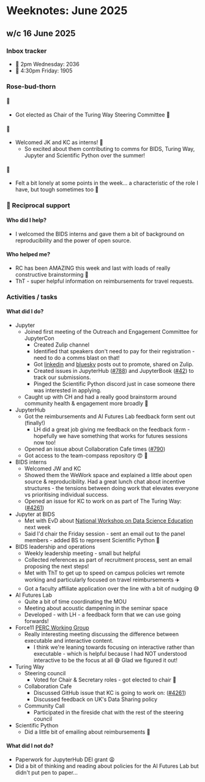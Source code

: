 # Weeknotes: June 2025

## w/c 16 June 2025

### Inbox tracker

* 💌 2pm Wednesday: 2036
* 💌 4:30pm Friday: 1905

### Rose-bud-thorn

#### 🌹

* Got elected as Chair of the Turing Way Steering Committee :sparkling_heart:

#### 🌱

* Welcomed JK and KC as interns! 👋
  * So excited about them contributing to comms for BIDS, Turing Way, Jupyter and Scientific Python over the summer!

#### 🌵 
  
* Felt a bit lonely at some points in the week... a characteristic of the role I have, but tough sometimes too :slightly_frowning_face:

### 🤝 Reciprocal support

#### Who did I help?

* I welcomed the BIDS interns and gave them a bit of background on reproducibility and the power of open source.

#### Who helped me?

* RC has been AMAZING this week and last with loads of really constructive brainstorming 🙏
* ThT - super helpful information on reimbursements for travel requests.

### Activities / tasks

#### What did I do?

* Jupyter
  * Joined first meeting of the Outreach and Engagement Committee for JupyterCon
    * Created Zulip channel
    * Identified that speakers don't need to pay for their registration - need to do a comms blast on that!
    * Got [linkedin](https://www.linkedin.com/posts/kirstiewhitaker_call-for-proposals-cfp-lf-events-activity-7341902703083569156-QamF) and [bluesky](https://bsky.app/profile/kirstiejane.bsky.social/post/3ls2qyzxabs22) posts out to promote, shared on Zulip.
    * Created issues in JupyterHub ([#788](https://github.com/jupyterhub/team-compass/issues/788)) and JupyterBook ([#42](https://github.com/jupyter-book/team-compass/issues/42)) to track our submissions.
    * Pinged the Scientific Python discord just in case someone there was interested in applying.
  * Caught up with CH and had a really good brainstorm around community health & engagement more broadly 🌸
* JupyterHub
  * Got the reimbursements and AI Futures Lab feedback form sent out (finally!)
    * LH did a great job giving me feedback on the feedback form - hopefully we have something that works for futures sessions now too!
  * Opened an issue about Collaboration Cafe times ([#790](https://github.com/jupyterhub/team-compass/issues/790))
  * Got access to the team-compass repository 😍 🥰
* BIDS interns
  * Welcomed JW and KC
  * Showed them the WeWork space and explained a little about open source & reproducibility.
    Had a great lunch chat about incentive structures - the tensions between doing work that elevates everyone vs prioritising individual success.
  * Opened an issue for KC to work on as part of The Turing Way: ([#4261](https://github.com/the-turing-way/the-turing-way/issues/4261)) 
* Jupyter at BIDS
  * Met with EvD about [National Workshop on Data Science Education](https://cdss.berkeley.edu/dsus/nwdse#) next week
  * Said I'd chair the Friday session - sent an email out to the panel members - added BS to represent Scientific Python 🌳
* BIDS leadership and operations
  * Weekly leadership meeting - small but helpful
  * Collected references as part of recruitment process, sent an email proposing the next steps!
  * Met with ThT to get up to speed on campus policies wrt remote working and particularly focused on travel reimbursements ✈️ 
  * Got a faculty affiliate application over the line with a bit of nudging 😅
* AI Futures Lab
  * Quite a bit of time coordinating the MOU
  * Meeting about acoustic dampening in the seminar space
  * Developed - with LH - a feedback form that we can use going forwards!
* Force11 [PERC Working Group](https://github.com/force11/percwg)
  * Really interesting meeting discussing the difference between executable and interactive content.
    * I think we're leaning towards focusing on interactive rather than executable - which is helpful because I had NOT understood interactive to be the focus at all 😅
    Glad we figured it out!
* Turing Way
  * Steering council
    * Voted for Chair & Secretary roles - got elected to chair 🌺
  * Collaboration Cafe
    * Discussed GitHub issue that KC is going to work on: ([#4261](https://github.com/the-turing-way/the-turing-way/issues/4261)) 
    * Discussed feedback on UK's Data Sharing policy
  * Community Call
    * Participated in the fireside chat with the rest of the steering council
* Scientific Python
  * Did a little bit of emailing about reimbursements 💸

#### What did I not do?

* Paperwork for JupyterHub DEI grant 😩
* Did a bit of thinking and reading about policies for the AI Futures Lab but didn't put pen to paper...
